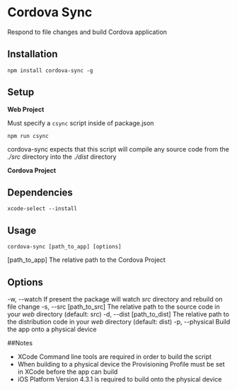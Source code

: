 # Cordova Sync

Respond to file changes and build Cordova application

## Installation

`npm install cordova-sync -g`

## Setup

**Web Project**

Must specify a `csync` script inside of package.json

`npm run csync`

cordova-sync expects that this script will compile any source code from the *./src* directory into the *./dist* directory

**Cordova Project**

## Dependencies

`xcode-select --install`

## Usage

`cordova-sync [path_to_app] [options]`

[path_to_app]             The relative path to the Cordova Project

## Options

-w, --watch               If present the package will watch *src* directory and rebuild on file change
-s, --src [path_to_src]   The relative path to the source code in your *web* directory (default: src)
-d, --dist [path_to_dist] The relative path to the distribution code in your *web* directory (default: dist)
-p, --physical            Build the app onto a physical device

##Notes

- XCode Command line tools are required in order to build the script
- When building to a physical device the Provisioning Profile must be set in XCode before the app can build
- iOS Platform Version 4.3.1 is required to build onto the physical device

